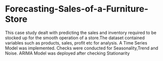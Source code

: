 # Forecasting-Sales-of-a-Furniture-Store
This case study dealt with predicting the sales and inventory required to be stocked up for the smooth operation of a store.The dataset contained variables such as products, sales, profit etc for analysis. A Time Series Model was implemented. Checks were conducted for Seasonality,Trend and Noise. ARIMA Model was deployed after checking Stationarity
